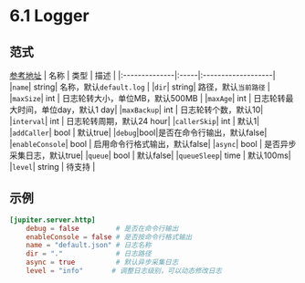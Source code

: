 # 6.1 Logger

## 范式
[参考地址](https://github.com/douyu/jupiter/tree/master/pkg/xlog/config.go)
|  名称 | 类型 | 描述 |
|:--------------|:-----|:-------------------|
|`name`| string| 名称，默认``default.log`` |
|`dir`| string| 路径，默认``当前路径`` |
|`maxSize`| int | 日志轮转大小，单位MB，默认500MB |
|`maxAge`| int | 日志轮转最大时间，单位day，默认1 day|
|`maxBackup`| int | 日志轮转个数，默认10|
|`interval`| int | 日志轮转周期，默认24 hour|
|`callerSkip`| int | 默认1|
|`addCaller`| bool | 默认true|
|`debug`|bool|是否在命令行输出，默认false|
|`enableConsole`| bool | 启用命令行格式输出，默认false|
|`async`| bool | 是否异步采集日志，默认true|
|`queue`| bool | 默认false|
|`queueSleep`| time | 默认100ms|
|`level`| string | 待支持 |            



## 示例
```toml
[jupiter.server.http]
    debug = false         # 是否在命令行输出
    enableConsole = false # 是否按命令行格式输出
    name = "default.json" # 日志名称
    dir = "."             # 日志路径
    async = true          # 默认异步采集日志
    level = "info"       # 调整日志级别，可以动态修改日志 
```

